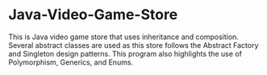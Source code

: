 # Java-Video-Game-Store
 This is Java video game store that uses inheritance and composition. Several abstract classes are used as this store follows the Abstract Factory and Singleton design patterns. This program also highlights the use of Polymorphism, Generics, and Enums.
